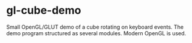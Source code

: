 # gl-cube-demo

Small OpenGL/GLUT demo of a cube rotating on keyboard events.  The demo program
structured as several modules. Modern OpenGL is used.
